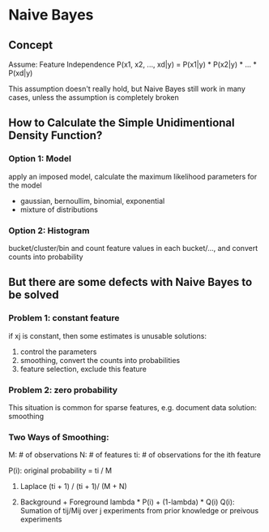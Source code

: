 # Naive Bayes

## Concept
Assume: Feature Independence
P(x1, x2, ..., xd|y) = P(x1|y) * P(x2|y) * ... * P(xd|y)

This assumption doesn't really hold, but Naive Bayes still work in many cases, unless the assumption is completely broken


## How to Calculate the Simple Unidimentional Density Function?
### Option 1: Model

apply an imposed model, calculate the maximum likelihood parameters for the model
* gaussian, bernoullim, binomial, exponential
* mixture of distributions

### Option 2: Histogram
bucket/cluster/bin and count feature values in each bucket/..., and convert counts into probability

## But there are some defects with Naive Bayes to be solved

### Problem 1: constant feature
if xj is constant, then some estimates is unusable
solutions:
  1. control the parameters
  2. smoothing, convert the counts into probabilities
  3. feature selection, exclude this feature

### Problem 2: zero probability
This situation is common for sparse features, e.g. document data
solution: smoothing


### Two Ways of Smoothing:
M: # of observations
N: # of features
ti: # of observations for the ith feature

P(i): original probability = ti / M

1. Laplace
  (ti + 1) / (ti + 1)/ (M + N)
  
2. Background + Foreground
  lambda * P(i) + (1-lambda) * Q(i)
  Q(i): Sumation of tij/Mij over j experiments
        from prior knowledge or preivous experiments
